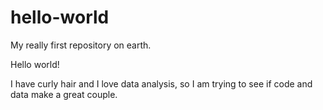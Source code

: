 # hello-world
My really first repository on earth.


Hello world!

I have curly hair and I love data analysis, so I am trying to see if code and data make a great couple.
